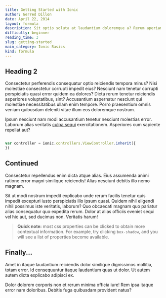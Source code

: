 ```yaml
---
title: Getting Started with Ionic
author: Gerred Dillon
date: April 22, 2014
layout: formula
description: Sit optio soluta at laudantium doloremque a? Rerum aperiam voluptas sed beatae modi! Natus magni.
difficulty: beginner
reading_time: 3
slug: getting-started
main_category: Ionic Basics
kind: formula
---
```


## Heading 2
Consectetur perferendis consequatur optio reiciendis tempora minus? Nisi molestiae consectetur corrupti impedit eius? Nesciunt nam tenetur corrupti perspiciatis quasi error quidem ea dolores? Dicta rerum tenetur reiciendis asperiores voluptatibus, sint? Accusantium aspernatur nesciunt qui molestiae necessitatibus ullam enim tempore. Porro praesentium omnis veniam quibusdam deleniti vitae illum eos doloremque nostrum.

Ipsum nesciunt nam modi accusantium tenetur nesciunt molestias error. Laborum alias veritatis [culpa sequi](http://angularjs.org) exercitationem. Asperiores cum sapiente repellat aut?

~~~ javascript

var controller = ionic.controllers.ViewController.inherit({
})
~~~

## Continued

Consectetur repellendus enim dicta atque alias. Eius assumenda animi ratione error magni similique reiciendis! Alias nesciunt debitis illo nemo magnam.

Sit ut modi nostrum impedit explicabo unde rerum facilis tenetur quis impedit excepturi iusto perspiciatis illo ipsum quasi. Quidem nihil eligendi nihil possimus iste veritatis, laborum? Quo obcaecati magnam quo pariatur alias consequatur quo expedita rerum. Dolor at alias officiis eveniet sequi vel hic aut, sed ducimus non. Veritatis harum!

> **Quick note:** most css properties can be clicked to obtain more contextual information. For example, try clicking `box-shadow`, and you will see a list of properties become available.

## Finally...

Amet in itaque laudantium reiciendis dolor similique dignissimos mollitia, totam error. Id consequuntur itaque laudantium quas ut dolor. Ut autem autem dicta explicabo adipisci ex.

Dolor dolorem corporis non et rerum minima officia iure! Rem ipsa itaque error nam doloribus. Debitis fuga quibusdam provident natus?
